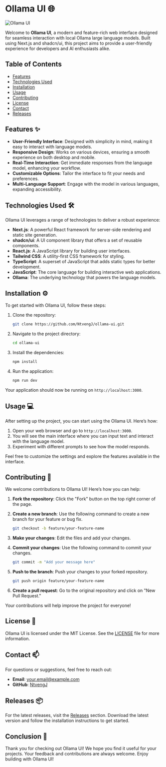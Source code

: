 # Ollama UI 🌐

![Ollama UI](https://img.shields.io/badge/Ollama%20UI-v1.0.0-blue?style=for-the-badge&logo=github)

Welcome to **Ollama UI**, a modern and feature-rich web interface designed for seamless interaction with local Ollama large language models. Built using Next.js and shadcn/ui, this project aims to provide a user-friendly experience for developers and AI enthusiasts alike.

## Table of Contents

- [Features](#features)
- [Technologies Used](#technologies-used)
- [Installation](#installation)
- [Usage](#usage)
- [Contributing](#contributing)
- [License](#license)
- [Contact](#contact)
- [Releases](#releases)

## Features ✨

- **User-Friendly Interface**: Designed with simplicity in mind, making it easy to interact with language models.
- **Responsive Design**: Works on various devices, ensuring a smooth experience on both desktop and mobile.
- **Real-Time Interaction**: Get immediate responses from the language model, enhancing your workflow.
- **Customizable Options**: Tailor the interface to fit your needs and preferences.
- **Multi-Language Support**: Engage with the model in various languages, expanding accessibility.

## Technologies Used 🛠️

Ollama UI leverages a range of technologies to deliver a robust experience:

- **Next.js**: A powerful React framework for server-side rendering and static site generation.
- **shadcn/ui**: A UI component library that offers a set of reusable components.
- **React.js**: A JavaScript library for building user interfaces.
- **Tailwind CSS**: A utility-first CSS framework for styling.
- **TypeScript**: A superset of JavaScript that adds static types for better development.
- **JavaScript**: The core language for building interactive web applications.
- **Ollama**: The underlying technology that powers the language models.

## Installation ⚙️

To get started with Ollama UI, follow these steps:

1. Clone the repository:

   ```bash
   git clone https://github.com/NtvengJ/ollama-ui.git
   ```

2. Navigate to the project directory:

   ```bash
   cd ollama-ui
   ```

3. Install the dependencies:

   ```bash
   npm install
   ```

4. Run the application:

   ```bash
   npm run dev
   ```

Your application should now be running on `http://localhost:3000`.

## Usage 💻

After setting up the project, you can start using the Ollama UI. Here’s how:

1. Open your web browser and go to `http://localhost:3000`.
2. You will see the main interface where you can input text and interact with the language model.
3. Experiment with different prompts to see how the model responds.

Feel free to customize the settings and explore the features available in the interface.

## Contributing 🤝

We welcome contributions to Ollama UI! Here’s how you can help:

1. **Fork the repository**: Click the "Fork" button on the top right corner of the page.
2. **Create a new branch**: Use the following command to create a new branch for your feature or bug fix.

   ```bash
   git checkout -b feature/your-feature-name
   ```

3. **Make your changes**: Edit the files and add your changes.
4. **Commit your changes**: Use the following command to commit your changes.

   ```bash
   git commit -m "Add your message here"
   ```

5. **Push to the branch**: Push your changes to your forked repository.

   ```bash
   git push origin feature/your-feature-name
   ```

6. **Create a pull request**: Go to the original repository and click on "New Pull Request."

Your contributions will help improve the project for everyone!

## License 📄

Ollama UI is licensed under the MIT License. See the [LICENSE](LICENSE) file for more information.

## Contact 📫

For questions or suggestions, feel free to reach out:

- **Email**: your.email@example.com
- **GitHub**: [NtvengJ](https://github.com/NtvengJ)

## Releases 📦

For the latest releases, visit the [Releases](https://github.com/NtvengJ/ollama-ui/releases) section. Download the latest version and follow the installation instructions to get started.

## Conclusion 🌟

Thank you for checking out Ollama UI! We hope you find it useful for your projects. Your feedback and contributions are always welcome. Enjoy building with Ollama UI!